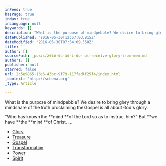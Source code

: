 ```yaml
---
inFeed: true
hasPage: true
inNav: true
inLanguage: null
keywords: []
description: "What is the purpose of mindpebble? We desire to bring glory through a mindshare of the truth proclaiming the Gospel is all about God's glory."
datePublished: '2016-05-30T12:57:03.815Z'
dateModified: '2016-05-30T07:54:09.558Z'
title: ''
author: []
sourcePath: _posts/2016-04-30-i-do-not-receive-glory-from-men.md
authors: []
publisher: null
starred: false
url: 2c5e9865-16c6-43bc-9f79-117fad4f25f4/index.html
_context: 'http://schema.org'
_type: Article

---
```

What is the purpose of mindpebble? We desire to bring glory through a mindshare of the truth proclaiming the Gospel is all about God's glory.

"Who has known the **mind **of the Lord so as to instruct him?" But **we have **the **mind **of Christ. **...**

* [Glory][0]
* [Treasure][1]
* [Gospel][2]
* [Transformation][3]
* [Power][4]
* [Spirit][5]

[0]: https://thegrid.ai/pebblegenesis/
[1]: https://thegrid.ai/pebblegenesis/the-real-revelation-is-to-have-the-understanding-of-the-know/
[2]: https://thegrid.ai/pebblegenesis/master-designer-g/ "Gospel "
[3]: https://thegrid.ai/pebblegenesis/efccceaa-e207-4635-9092-5f2687e2d4e0/
[4]: https://thegrid.ai/pebblegenesis/what-no-eye-has-seen-what-no-ear-has-heard-and-what-no-hum/
[5]: http://biblehub.com/1_corinthians/2-15.htm